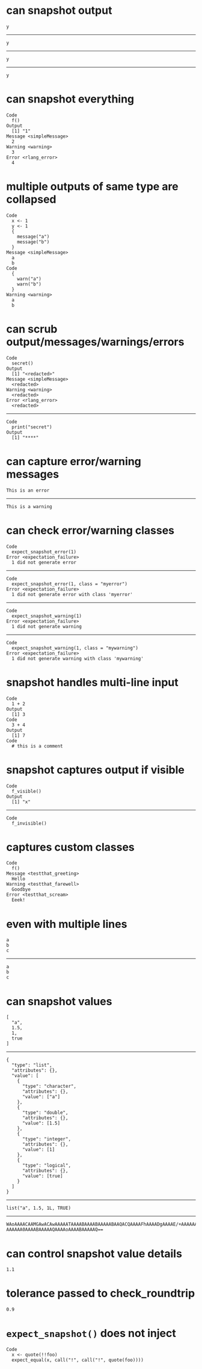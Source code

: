 # can snapshot output

    y

---

    y

---

    y

---

    y

# can snapshot everything

    Code
      f()
    Output
      [1] "1"
    Message <simpleMessage>
      2
    Warning <warning>
      3
    Error <rlang_error>
      4

# multiple outputs of same type are collapsed

    Code
      x <- 1
      y <- 1
      {
        message("a")
        message("b")
      }
    Message <simpleMessage>
      a
      b
    Code
      {
        warn("a")
        warn("b")
      }
    Warning <warning>
      a
      b

# can scrub output/messages/warnings/errors

    Code
      secret()
    Output
      [1] "<redacted>"
    Message <simpleMessage>
      <redacted>
    Warning <warning>
      <redacted>
    Error <rlang_error>
      <redacted>

---

    Code
      print("secret")
    Output
      [1] "****"

# can capture error/warning messages

    This is an error

---

    This is a warning

# can check error/warning classes

    Code
      expect_snapshot_error(1)
    Error <expectation_failure>
      1 did not generate error

---

    Code
      expect_snapshot_error(1, class = "myerror")
    Error <expectation_failure>
      1 did not generate error with class 'myerror'

---

    Code
      expect_snapshot_warning(1)
    Error <expectation_failure>
      1 did not generate warning

---

    Code
      expect_snapshot_warning(1, class = "mywarning")
    Error <expectation_failure>
      1 did not generate warning with class 'mywarning'

# snapshot handles multi-line input

    Code
      1 + 2
    Output
      [1] 3
    Code
      3 + 4
    Output
      [1] 7
    Code
      # this is a comment

# snapshot captures output if visible

    Code
      f_visible()
    Output
      [1] "x"

---

    Code
      f_invisible()

# captures custom classes

    Code
      f()
    Message <testthat_greeting>
      Hello
    Warning <testthat_farewell>
      Goodbye
    Error <testthat_scream>
      Eeek!

# even with multiple lines

    a
    b
    c

---

    a
    b
    c

# can snapshot values

    [
      "a",
      1.5,
      1,
      true
    ]

---

    {
      "type": "list",
      "attributes": {},
      "value": [
        {
          "type": "character",
          "attributes": {},
          "value": ["a"]
        },
        {
          "type": "double",
          "attributes": {},
          "value": [1.5]
        },
        {
          "type": "integer",
          "attributes": {},
          "value": [1]
        },
        {
          "type": "logical",
          "attributes": {},
          "value": [true]
        }
      ]
    }

---

    list("a", 1.5, 1L, TRUE)

---

    WAoAAAACAAMGAwACAwAAAAATAAAABAAAABAAAAABAAQACQAAAAFhAAAADgAAAAE/+AAAAAAA
    AAAAAA0AAAABAAAAAQAAAAoAAAABAAAAAQ==

# can control snapshot value details

    1.1

# tolerance passed to check_roundtrip

    0.9

# `expect_snapshot()` does not inject

    Code
      x <- quote(!!foo)
      expect_equal(x, call("!", call("!", quote(foo))))

